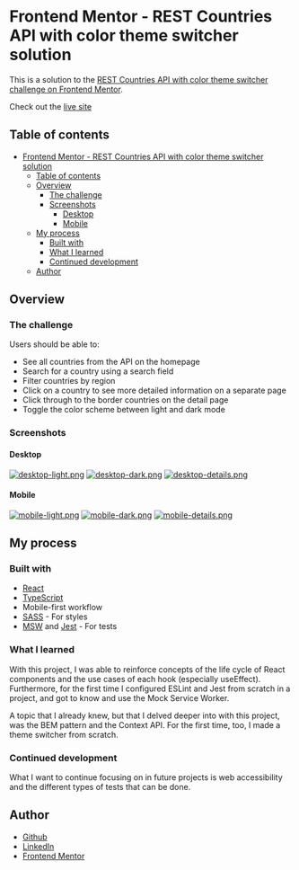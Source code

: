 # Frontend Mentor - REST Countries API with color theme switcher solution

This is a solution to the [REST Countries API with color theme switcher challenge on Frontend Mentor](https://www.frontendmentor.io/challenges/rest-countries-api-with-color-theme-switcher-5cacc469fec04111f7b848ca). 

Check out the [live site](https://ayllachristinne.github.io/rest-countries/)

## Table of contents
- [Frontend Mentor - REST Countries API with color theme switcher solution](#frontend-mentor---rest-countries-api-with-color-theme-switcher-solution)
  - [Table of contents](#table-of-contents)
  - [Overview](#overview)
    - [The challenge](#the-challenge)
    - [Screenshots](#screenshots)
      - [Desktop](#desktop)
      - [Mobile](#mobile)
  - [My process](#my-process)
    - [Built with](#built-with)
    - [What I learned](#what-i-learned)
    - [Continued development](#continued-development)
  - [Author](#author)

## Overview

### The challenge

Users should be able to:

- See all countries from the API on the homepage
- Search for a country using a search field
- Filter countries by region
- Click on a country to see more detailed information on a separate page
- Click through to the border countries on the detail page
- Toggle the color scheme between light and dark mode

### Screenshots

#### Desktop

[![desktop-light.png](https://i.postimg.cc/xT2Nfv9b/desktop-light.png)](https://postimg.cc/7bKZXTGx)
[![desktop-dark.png](https://i.postimg.cc/1ztqxysC/desktop-dark.png)](https://postimg.cc/75F608C0)
[![desktop-details.png](https://i.postimg.cc/Bbx856B6/desktop-details.png)](https://postimg.cc/Lg862m7K)

#### Mobile

[![mobile-light.png](https://i.postimg.cc/nr8jQ77g/mobile-light.png)](https://postimg.cc/wyVTC1wQ)
[![mobile-dark.png](https://i.postimg.cc/wvRRvFtD/mobile-dark.png)](https://postimg.cc/347xfXFw)
[![mobile-details.png](https://i.postimg.cc/ZY3yz7zS/mobile-details.png)](https://postimg.cc/QV8MpqM4)

## My process

### Built with

- [React](https://reactjs.org/)
- [TypeScript](https://www.typescriptlang.org)
- Mobile-first workflow
- [SASS](https://sass-lang.com) - For styles
- [MSW](https://mswjs.io) and [Jest](https://jestjs.io) - For tests

### What I learned


With this project, I was able to reinforce concepts of the life cycle of React components and the use cases of each hook (especially useEffect). Furthermore, for the first time I configured ESLint and Jest from scratch in a project, and got to know and use the Mock Service Worker.

A topic that I already knew, but that I delved deeper into with this project, was the BEM pattern and the Context API. For the first time, too, I made a theme switcher from scratch.

### Continued development

What I want to continue focusing on in future projects is web accessibility and the different types of tests that can be done.

## Author

- [Github](https://github.com/AyllaChristinne)
- [LinkedIn](https://www.linkedin.com/in/aylla-christinne-766892173/)
- [Frontend Mentor](https://www.frontendmentor.io/profile/AyllaChristinne)
